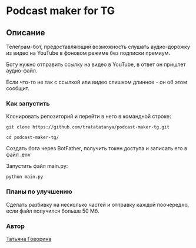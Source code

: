 # Podcast maker for TG

## Описание

Телеграм-бот, предоставляющий возможность слушать аудио-дорожку из видео на YouTube в фоновом режиме без подписки премиум.

Боту нужно отправить ссылку на видео в YouTube, в ответ он пришлет аудио-файл.

Если что-то не так с ссылкой или видео слишком длинное - он об этом сообщит.

### Как запустить

Клонировать репозиторий и перейти в него в командной строке:

```
git clone https://github.com/tratatatanya/podcast-maker-tg.git
```

```
cd podcast-maker-tg/
```

Создать бота через BotFather, получить токен доступа и записать его в файл .env

Запустить файл main.py:

```
python main.py
```

### Планы по улучшению

Сделать разбивку на несколько частей и отправку каждой поочередно, если файл получился больше 50 Мб.

### Автор

[Татьяна Говорина](https://github.com/tratatatanya)